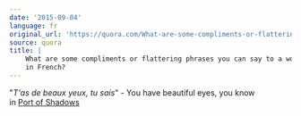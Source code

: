 ```yaml
---
date: '2015-09-04'
language: fr
original_url: 'https://quora.com/What-are-some-compliments-or-flattering-phrases-you-can-say-to-a-woman-in-French/answer/Clément-Renaud'
source: quora
title: |
    What are some compliments or flattering phrases you can say to a woman
    in French?
---
```


\"*T\'as de beaux yeux, tu sais*\" - You have beautiful eyes, you know\
in [Port of Shadows](https://en.wikipedia.org/wiki/Port_of_Shadows)
